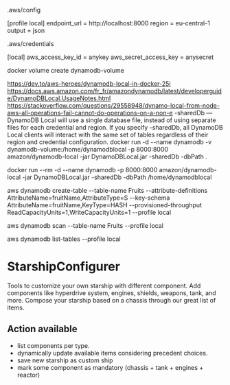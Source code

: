 .aws/config

[profile local]
endpoint_url = http://localhost:8000
region = eu-central-1
output = json

.aws/credentials

[local]
aws_access_key_id = anykey
aws_secret_access_key = anysecret

docker volume create dynamodb-volume

https://dev.to/aws-heroes/dynamodb-local-in-docker-25i
https://docs.aws.amazon.com/fr_fr/amazondynamodb/latest/developerguide/DynamoDBLocal.UsageNotes.html
https://stackoverflow.com/questions/29558948/dynamo-local-from-node-aws-all-operations-fail-cannot-do-operations-on-a-non-e
-sharedDb — DynamoDB Local will use a single database file, instead of using separate files for each credential and region. If you specify -sharedDb, all DynamoDB Local clients will interact with the same set of tables regardless of their region and credential configuration.
docker run -d --name dynamodb -v dynamodb-volume:/home/dynamodblocal -p 8000:8000 amazon/dynamodb-local -jar DynamoDBLocal.jar -sharedDb -dbPath .

docker run --rm -d --name dynamodb -p 8000:8000 amazon/dynamodb-local -jar DynamoDBLocal.jar -sharedDb -dbPath /home/dynamodblocal

aws dynamodb create-table --table-name Fruits --attribute-definitions AttributeName=fruitName,AttributeType=S --key-schema AttributeName=fruitName,KeyType=HASH --provisioned-throughput ReadCapacityUnits=1,WriteCapacityUnits=1 --profile local

aws dynamodb scan --table-name Fruits --profile local

aws dynamodb list-tables --profile local

# StarshipConfigurer

Tools to customize your own starship with different component. Add components like hyperdrive system, engines, shields, weapons, tank, and more. Compose your starship based on a chassis through our great list of items.

## Action available

- list components per type.
- dynamically update available items considering precedent choices.
- save new starship as custom ship
- mark some component as mandatory (chassis + tank + engines + reactor)
